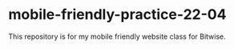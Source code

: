 # mobile-friendly-practice-22-04

This repository is for my mobile friendly website class for Bitwise.

